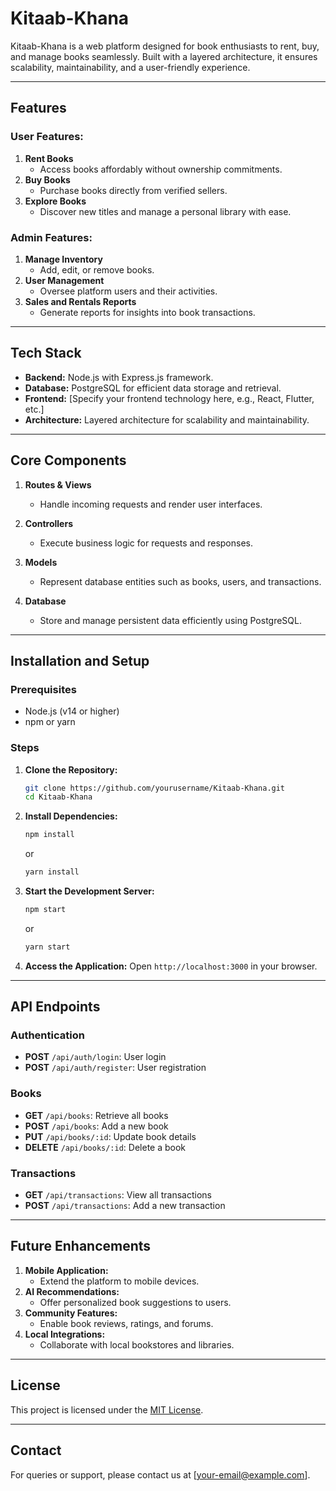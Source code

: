 # Kitaab-Khana

Kitaab-Khana is a web platform designed for book enthusiasts to rent, buy, and manage books seamlessly. Built with a layered architecture, it ensures scalability, maintainability, and a user-friendly experience.

---

## Features

### User Features:
1. **Rent Books**
   - Access books affordably without ownership commitments.
2. **Buy Books**
   - Purchase books directly from verified sellers.
3. **Explore Books**
   - Discover new titles and manage a personal library with ease.

### Admin Features:
1. **Manage Inventory**
   - Add, edit, or remove books.
2. **User Management**
   - Oversee platform users and their activities.
3. **Sales and Rentals Reports**
   - Generate reports for insights into book transactions.

---

## Tech Stack

- **Backend:** Node.js with Express.js framework.
- **Database:** PostgreSQL for efficient data storage and retrieval.
- **Frontend:** [Specify your frontend technology here, e.g., React, Flutter, etc.]
- **Architecture:** Layered architecture for scalability and maintainability.

---

## Core Components

1. **Routes & Views**  
   - Handle incoming requests and render user interfaces.  

2. **Controllers**  
   - Execute business logic for requests and responses.  

3. **Models**  
   - Represent database entities such as books, users, and transactions.  

4. **Database**  
   - Store and manage persistent data efficiently using PostgreSQL.  

---

## Installation and Setup

### Prerequisites
- Node.js (v14 or higher)
- npm or yarn

### Steps
1. **Clone the Repository:**
   ```bash
   git clone https://github.com/yourusername/Kitaab-Khana.git
   cd Kitaab-Khana
   ```

2. **Install Dependencies:**
   ```bash
   npm install
   ```
   or
   ```bash
   yarn install
   ```

3. **Start the Development Server:**
   ```bash
   npm start
   ```
   or
   ```bash
   yarn start
   ```

4. **Access the Application:**
   Open `http://localhost:3000` in your browser.

---

## API Endpoints

### Authentication
- **POST** `/api/auth/login`: User login
- **POST** `/api/auth/register`: User registration

### Books
- **GET** `/api/books`: Retrieve all books
- **POST** `/api/books`: Add a new book
- **PUT** `/api/books/:id`: Update book details
- **DELETE** `/api/books/:id`: Delete a book

### Transactions
- **GET** `/api/transactions`: View all transactions
- **POST** `/api/transactions`: Add a new transaction

---

## Future Enhancements

1. **Mobile Application:**
   - Extend the platform to mobile devices.
2. **AI Recommendations:**
   - Offer personalized book suggestions to users.
3. **Community Features:**
   - Enable book reviews, ratings, and forums.
4. **Local Integrations:**
   - Collaborate with local bookstores and libraries.

---

## License
This project is licensed under the [MIT License](LICENSE).

---

## Contact
For queries or support, please contact us at [your-email@example.com].

